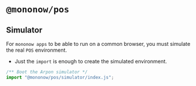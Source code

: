 # `@mononow/pos`

## Simulator

For `mononow apps` to be able to run on a common browser, you must simulate the real `POS` environment.

- Just the `import` is enough to create the simulated environment.

```js
/** Boot the Arpon simulator */
import "@mononow/pos/simulator/index.js";
```
